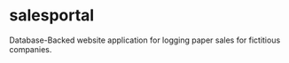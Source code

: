 # salesportal
Database-Backed website application for logging paper sales for fictitious companies. 
